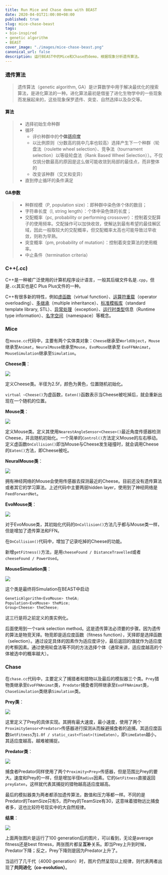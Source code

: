 ```yaml
---
title: Run Mice and Chase demo with BEAST
date: 2020-04-01T21:00:00+08:00
published: true
slug: mice-chase-beast
tags:
- bio-inspired
- genetic algorithm
- BEAST
cover_image: "./images/mice-chase-beast.png"
canonical_url: false
description: 运行BEAST中的Mice和Chase的demo，根据现象分析遗传算法。
---
```


### 遗传算法

>遗传算法（genetic algorithm, GA）是计算数学中用于解决最优化的搜索算法，是进化算法的一种。进化算法最初是借鉴了进化生物学中的一些现象而发展起来的，这些现象保罗遗传、突变、自然选择以及杂交等。

#### 算法

> * 选择初始生命种群
> * 循环
>     * 评价种群中的**个体适应度**
>     * 以比例原则（分数高的挑中几率也较高）选择产生下一个种群（轮盘法（roulette wheel selection）、竞争法（tournament selection）以等级轮盘法（Rank Based Wheel Selection））。不仅仅挑分数最高的原因是这么做可能收敛到局部的最佳点，而非整体的
>     * 改变该种群（交叉和变异）
> * 直到停止循环的条件满足

<!-- more -->

#### GA参数

> * 种群规模（P, population size）：即种群中染色体个体的数目；
> * 字符串长度（I, string length）：个体中染色体的长度；
> * 交配概率（pc, probability or performing crossover）：控制着交配算子的使用频率。交配操作可以加快收敛，使解达到最有希望的最佳解区域，因此一般取较大的交配概率，但交配概率太高也可能导致过早收敛，则称为早熟。
> * 突变概率（pm, probability of mutation）：控制着突变算法的使用概率。
> * 中止条件（termination criteria）

### C++(.cc)

C++是一种被广泛使用的计算机程序设计语言，一般其后缀文件名是`.cpp`，但是`.cc`其实也是C Plus Plus文件的一种。

C++有很多新的特性，例如[虚函数](https://zh.wikipedia.org/wiki/虚函数)（virtual function）、[运算符重载](https://zh.wikipedia.org/wiki/运算符重载)（operator overloading）、[多继承](https://zh.wikipedia.org/wiki/多重继承)（multiple inheritance）、[标准模板库](https://zh.wikipedia.org/wiki/标准模板库)（standard template library, STL）、[异常处理](https://zh.wikipedia.org/wiki/异常处理)（exception）、[运行时类型](https://zh.wikipedia.org/wiki/RTTI)信息（Runtime type information）、[名字空间](https://zh.wikipedia.org/wiki/命名空间)（namespace）等概念。

### Mice

在`mouse.cc`代码中，主要有两个实体类对象：`Cheese`继承至`WorldObject`，`Mouse`继承至`Animat`，`NeuralMouse`继承至`Mouse`，`EvoMouse`继承至 `EvoFFNAnimat`，`MouseSimulation`继承至`Simulation`。

**Cheese类**：

![](https://i.loli.net/2021/01/07/gFPXEB8ecL4vVKr.png)

定义Cheese类。半径为2.5f，颜色为黄色，位置随机初始化。

`virtual ~Cheese()`为虚函数，`Eaten()`函数表示当Cheese被吃掉后，就会重新出现在一个随机的位置。

**Mouse类**：

![](https://i.loli.net/2021/01/07/6QegSvYZn4fFIx7.png)

定义Mouse类。定义其使用`NearestAngleSensor<Cheese>()`最近角度传感器检测Cheese，并且随机初始化。一个简单的`Control()`方法定义Mouse的左右移动。定义虚函数`OnCollision()`即当Mouse与Cheese发生碰撞时，就会调用Cheese的`Eaten()`方法，即Cheese被吃。

**NeuralMouse类**：

![](https://i.loli.net/2021/01/07/3PxtmYAy8vXwaL2.png)

拥有神经网络的Mouse会使用传感器去探测最近的Cheese。目前还没有遗传算法或者其它的学习算法。上述代码中主要两层hidden layer，使用到了神经网络是`FeedForwardNet`。

**EvoMouse类**：

![](https://i.loli.net/2021/01/07/OIfyNsiw9nJPD14.png)

对于EvoMouse类，其初始化代码的`OnCollision()`方法几乎都与Mouse类一样，但是增加了遗传算法和FFN。

在`OnCollision()`代码中，增加了记录吃掉的Cheese的功能。

新增`getFitness()`方法，是用`cheeseFound / DistanceTravelled`或者`cheeseFound / PowerUsed`。

**MouseSimulation类**：

![](https://i.loli.net/2021/01/07/AfgRHaC7GjNTxDv.png)

这个类是最终将Simulation在BEAST中启动

```c++
GeneticAlgorithm<EvoMouse> theGA;
Population<EvoMouse> theMice;
Group<Cheese> theCheese;
```

这三行是将之前定义的类实例化。

后面使用到一个rank selection method。这是遗传算法必须要的步骤。因为遗传的算法是物竞天择。物竞即是适应度函数（fitness function），天择即是选择函数（selection）。通过设定具体的因素作为适应度评分，最后返回的值就作为适应度的考察因素。通过使用轮盘法等不同的方法选择个体（通常来讲，适应度越高的个体被选中的概率越大）。

### Chase

在`chase.cc`代码中，主要定义了捕猎者和猎物以及最后的模拟器三个类。`Prey`猎物类继承至`EvoFFNAnimat`类，`Predator`捕食者同样继承至`EvoFFNAnimat`类，`ChaseSimulation`类继承`Simulation`类。

**Prey类**：

![](https://i.loli.net/2021/01/07/zk7G5b9crtxMFmY.png)

这里定义了Prey的具体实现。其拥有最大速度，最小速度，使用了两个`ProximitySensor<Predator>`传感器进行探测从而躲避捕食者的追捕，其适应度函数`GetFitness`为`1.0f / static_cast<float>(timeEaten)`，即`timeEaten`越小，其适应度越高，越难被捕捉。

**Predator类**：

![](https://i.loli.net/2021/01/07/ucvZ8On9f1jzRsT.png)

捕食者Predator同样使用了两个`Proximity<Prey>`传感器，但是范围比Prey的要大。速度和Prey的一样，但是增加半径`Radius`因素。它的`GetFitness`直接返回`preyEaten`，这样就代表其捕捉的猎物越高适应度越高。

最后的模拟器类为两者都添加遗传算法，数值和压力等都一样。不同的是Predator的TeamSize只有5，而Prey的TeamSize有30，这意味着猎物远比捕食者多，这也比较符号现实中的大自然规律。

**结果**：

![](https://i.loli.net/2021/01/07/FQwDEc8ztV9SOXd.png)

上面两张图片是运行了100 generation后的图片，可以看到，无论是average fitness还是best fitness，两张图片都呈**互补**关系。即当Prey上升到时候，Predator下降；反之，Prey下降则是因为Predator上升了。

当运行了几千代（4000 generation）时，图片仍然呈现以上规律，则代表两者出现了**共同进化（co-evolution）**。

